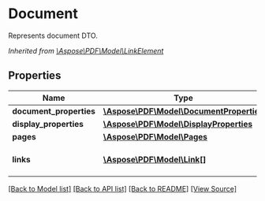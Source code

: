 ﻿# Document
Represents document DTO.

*Inherited from [\Aspose\PDF\Model\LinkElement](LinkElement.md)*
## Properties
Name | Type | Description | Notes
------------ | ------------- | ------------- | -------------
**document_properties** | [**\Aspose\PDF\Model\DocumentProperties**](DocumentProperties.md) | Document properties. | [optional]
**display_properties** | [**\Aspose\PDF\Model\DisplayProperties**](DisplayProperties.md) | Document display properties. | [optional]
**pages** | [**\Aspose\PDF\Model\Pages**](Pages.md) | Document pages. | [optional]
**links** | [**\Aspose\PDF\Model\Link[]**](Link.md) | Link to the document.<br />*Inherited from [\Aspose\PDF\Model\LinkElement](LinkElement.md)* | [optional]

[[Back to Model list]](../README.md#documentation-for-models) [[Back to API list]](../README.md#documentation-for-api-endpoints) [[Back to README]](../README.md) [[View Source]](../src/Aspose/PDF/Model/Document.php)

